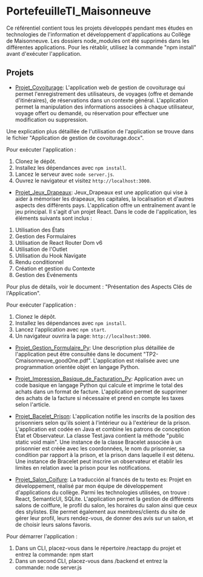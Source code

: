 
# PortefeuilleTI_Maisonneuve

Ce référentiel contient tous les projets développés pendant mes études en technologies de l'information et développement d'applications au Collège de Maisonneuve. Les dossiers node_modules ont été supprimés dans les différentes applications. Pour les rétablir, utilisez la commande "npm install" avant d'exécuter l'application.

## Projets
- [Projet_Covoiturage](./Projet_Covoiturage/): L'application web de gestion de covoiturage qui permet l'enregistrement des utilisateurs, de voyages (offre et demande d'itinéraires), de réservations dans un contexte général. L'application permet la manipulation des informations associées à chaque utilisateur, voyage offert ou demandé, ou réservation pour effectuer une modification ou suppression.

Une explication plus détaillée de l'utilisation de l'application se trouve dans le fichier "Application de gestion de covoiturage.docx".

Pour exécuter l'application :
  1. Clonez le dépôt.
  2. Installez les dépendances avec `npm install`.
  3. Lancez le serveur avec `node server.js`.
  4. Ouvrez le navigateur et visitez `http://localhost:3000`.


- [Projet_Jeux_Drapeaux](./Projet_Jeux_Drapeaux/): Jeux_Drapeaux est une application qui vise à aider à mémoriser les drapeaux, les capitales, la localisation et d'autres aspects des différents pays. L'application offre un entraînement avant le jeu principal.
Il s'agit d'un projet React. Dans le code de l'application, les éléments suivants sont inclus :

1. Utilisation des États
2. Gestion des Formulaires
3. Utilisation de React Router Dom v6
4. Utilisation de l'Outlet
5. Utilisation du Hook Navigate
6. Rendu conditionnel
7. Création et gestion du Contexte
8. Gestion des Événements

Pour plus de détails, voir le document : "Présentation des Aspects Clés de l'Application". 

Pour exécuter l'application :
  1. Clonez le dépôt.
  2. Installez les dépendances avec `npm install`.
  3. Lancez l'application avec `npm start`.
  4. Un navigateur ouvrira la page: `http://localhost:3000`.

- [Projet_Gestion_Formulaire_Py](./Projet_Gestion_Formulaire_Py/): Une description plus détaillée de l'application peut être consultée dans le document "TP2-Cmaisonneuve_goodOne.pdf".
L'application est réalisée avec une programmation orientée objet en langage Python.

- [Projet_Impression_Basique_de_Facturation_Py](./Projet_Impression_Basique_de_Facturation_Py): Application avec un code basique en langage Python qui calcule et imprime le total des achats dans un format de facture. L'application permet de supprimer des achats de la facture si nécessaire et prend en compte les taxes selon l'article.

- [Projet_Bacelet_Prison](./Projet_Bacelet_Prison): L'application notifie les inscrits de la position des prisonniers selon qu'ils soient à l'intérieur ou à l'extérieur de la prison. L'application est codée en Java et combine les patrons de conception État et Observateur. La classe Test.java contient la méthode "public static void main". Une instance de la classe Bracelet associée à un prisonnier est créée avec les coordonnées, le nom du prisonnier, sa condition par rapport à la prison, et la prison dans laquelle il est détenu. Une instance de Bracelet peut inscrire un observateur et établir les limites en relation avec la prison pour les notifications.

- [Projet_Salon_Coifure](./projet2-dev-app-main): La traducción al francés de tu texto es: Projet en développement, réalisé par mon équipe de développement d'applications du collège. Parmi les technologies utilisées, on trouve : React, SemanticUI, SQLite.
L'application permet la gestion de différents salons de coiffure, le profil du salon, les horaires du salon ainsi que ceux des stylistes. Elle permet également aux membres/clients du site de gérer leur profil, leurs rendez-vous, de donner des avis sur un salon, et de choisir leurs salons favoris.

Pour démarrer l'application :

  1. Dans un CLI, placez-vous dans le répertoire /reactapp du projet et entrez la commande: npm start
  2. Dans un second CLI, placez-vous dans /backend et entrez la commande: node server.js